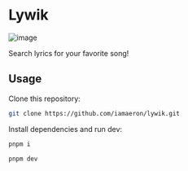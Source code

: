 # Lywik

![image](https://github.com/iamaeron/lywik/assets/74293138/604962d6-e550-441f-bfe2-766d6aaaa0dd)

Search lyrics for your favorite song!

## Usage

Clone this repository:

```sh
git clone https://github.com/iamaeron/lywik.git
```

Install dependencies and run dev:

```sh
pnpm i
```

```sh
pnpm dev
```
